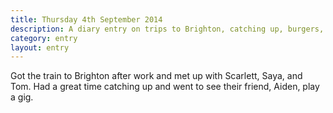 ```yaml
---
title: Thursday 4th September 2014
description: A diary entry on trips to Brighton, catching up, burgers, beers, and super hot chilli-cheese fries
category: entry
layout: entry
---
```


Got the train to Brighton after work and met up with Scarlett, Saya, and Tom. Had a great time catching up and went to see their friend, Aiden, play a gig.
